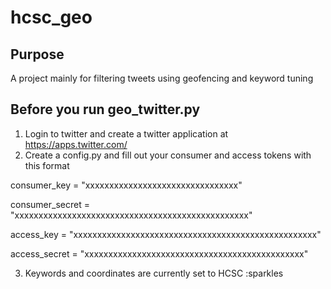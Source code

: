 # hcsc_geo

## Purpose
A project mainly for filtering tweets using geofencing and keyword tuning

## Before you run geo_twitter.py
1. Login to twitter and create a twitter application at https://apps.twitter.com/
2. Create a config.py and fill out your consumer and access tokens with this format

consumer_key = "xxxxxxxxxxxxxxxxxxxxxxxxxxxxxxxx"

consumer_secret = "xxxxxxxxxxxxxxxxxxxxxxxxxxxxxxxxxxxxxxxxxxxxxxxxx"

access_key = "xxxxxxxxxxxxxxxxxxxxxxxxxxxxxxxxxxxxxxxxxxxxxxxxxxx"

access_secret = "xxxxxxxxxxxxxxxxxxxxxxxxxxxxxxxxxxxxxxxxxxxxxx"


3. Keywords and coordinates are currently set to HCSC :sparkles
